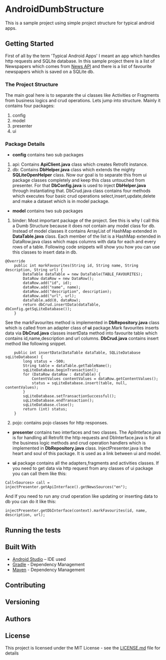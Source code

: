# AndroidDumbStructure

This is a sample project using simple project structure for typical android apps.

## Getting Started

First of all by the term 'Typical Android Apps' I meant an app which handles  http requests and SQLite database. In this sample project there is a list of Newspapers which comes from [News API](https://newsapi.org/) and there is a list of favourite newspapers which is saved on a SQLite db.  

### The Project Structure

The main goal here is to separate the ui classes like Activities or Fragments from business logics and crud operations. Lets jump into structure. Mainly it contains four packages:
1. config
2. model
3. presenter
4. ui

### Package Details

- **config** contains two sub packages
1. api:
Contains **ApiClient.java** class which creates Retrofit instance.
2. db:
Contains **DbHelper.java** class which extends the mighty **SQLiteOpenHelper** class. Now our goal is to separate this from ui package classes completely and keep this class untouched from presenter. For that **DbConfig.java** is used to inject **DbHelper.java** through instantiating that. DbCrud.java class contains four methods which executes four basic crud operations select,insert,update,delete and make a dataset which is in model package. 

- **model**	contains two sub packages
1. binder:
Most important package of the project. See this is why I call this a Dumb Structure because it does not contain any model class for db. Instead of model classes it contains ArrayList of HashMap extended in **DataTable.java** class. Each member of the list is a HashMap extended in DataRow.java class which maps columns with data for each and every rows of a table. Following code snippets will show you how you can use this classes to insert data in db.
```
@Override
    public int markFavourites(String id, String name, String description, String url) {
        DataTable dataTable = new DataTable(TABLE_FAVOURITES);
        DataRow dataRow = new DataRow();
        dataRow.add("id", id);
        dataRow.add("name", name);
        dataRow.add("description", description);
        dataRow.add("url", url);
        dataTable.add(0, dataRow);
        return dbCrud.insertData(dataTable, dbConfig.getSqLiteDatabase());
    }
```
See the markFavourites method is implemented in **DbRepository.java** class which is called from an adapter class of **ui** package.Mark favourites inserts data via **DbCrud.java** classes insertData method into favourite table which contains id,name,description and url columns. **DbCrud.java** contains insert method like following snippet.
```
    public int insertData(DataTable dataTable, SQLiteDatabase sqLiteDatabase) {
        long status = -500;
        String table = dataTable.getTableName();
        sqLiteDatabase.beginTransaction();
        for (DataRow dataRow : dataTable) {
            ContentValues contentValues = dataRow.getContentValues();
            status = sqLiteDatabase.insert(table, null, contentValues);
        }
        sqLiteDatabase.setTransactionSuccessful();
        sqLiteDatabase.endTransaction();
        sqLiteDatabase.close();
        return (int) status;
    }
```

2. pojo:
contains pojo classes for http responses.

- **presenter** contains two interfaces and two classes. The ApiInteface.java is for handling all Retrofit the http requests and DbInterface.java is for all the business logic methods and crud operation handlers which is implemented in **DbRepository.java** class. InjectPresenter.java is the heart and soul of this package. It is used as a link between ui and model.

- **ui** package contains all the adapters,fragments and activities classes. If you need to get data via http request from any classes of ui package you can call them like this:
```
Call<Sources> call = injectPresenter.getApiInterface().getNewsSources("en");
```
And If you need to run any crud operation like updating or inserting data to db you can do it like this:        
```
injectPresenter.getDbInterface(context).markFavourites(id, name, description, url);
```

## Running the tests


## Built With
* [Android Studio](https://developer.android.com/studio/index.html) – IDE used
* [Gradle](https://gradle.org/) - Dependency Management
* [Maven](https://maven.apache.org/) - Dependency Management

## Contributing


## Versioning

## Authors


## License

This project is licensed under the MIT License - see the [LICENSE.md](LICENSE.md) file for details



